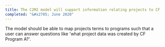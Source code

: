 ```yaml
---
title: The C2M2 model will support information relating projects to CF programs
completed: "&#x2705; June 2020"
---
```


The model should be able to map projects terms to programs such that a user can answer questions like 'what project data was created by CF Program A?'.
